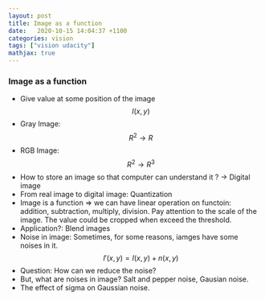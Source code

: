 ```yaml
---
layout: post
title: Image as a function
date:   2020-10-15 14:04:37 +1100
categories: vision
tags: ["vision udacity"]
mathjax: true
---
```


### Image as a function
- Give value at some position of the image $$I(x,y)$$
- Gray Image: $$R^2 \rightarrow R$$
- RGB Image: $$R^2 \rightarrow R^3$$
- How to store an image so that computer can understand it ? -> Digital image
- From real image to digital image: Quantization
- Image is a function => we can have linear operation on functoin: addition, subtraction, multiply, division. Pay attention to  the scale of the image. The value could be cropped when exceed the threshold. 
- Application?: Blend images
- Noise in image: Sometimes, for some reasons, iamges have some noises in it. $$I'(x,y)=I(x,y)+n(x,y)$$
- Question: How can we reduce the noise?
- But, what are noises in image? Salt and pepper noise, Gausian noise.
- The effect of sigma on Gaussian noise.